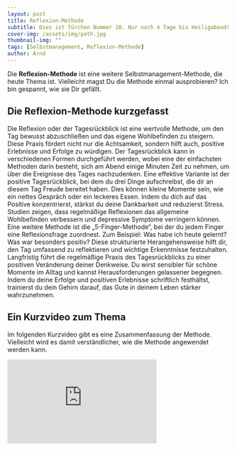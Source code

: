 ```yaml
---
layout: post
title: Reflexion-Methode
subtitle: Dies ist Türchen Nummer 20. Nur noch 4 Tage bis Heiligabend!
cover-img: /assets/img/path.jpg
thumbnail-img: ""
tags: [Selbstmanagement, Reflexion-Methode]
author: Arnd
---
```


Die **Reflexion-Methode** ist eine weitere Selbstmanagement-Methode, die heute Thema ist. Vielleicht magst Du die Methode einmal ausprobieren? Ich bin gespannt, wie sie Dir gefällt.

## Die Reflexion-Methode kurzgefasst

Die Reflexion oder der Tagesrückblick ist eine wertvolle Methode, um den Tag bewusst abzuschließen und das eigene Wohlbefinden zu steigern. Diese Praxis fördert nicht nur die Achtsamkeit, sondern hilft auch, positive Erlebnisse und Erfolge zu würdigen. Der Tagesrückblick kann in verschiedenen Formen durchgeführt werden, wobei eine der einfachsten Methoden darin besteht, sich am Abend einige Minuten Zeit zu nehmen, um über die Ereignisse des Tages nachzudenken. Eine effektive Variante ist der positive Tagesrückblick, bei dem du drei Dinge aufschreibst, die dir an diesem Tag Freude bereitet haben. Dies können kleine Momente sein, wie ein nettes Gespräch oder ein leckeres Essen. Indem du dich auf das Positive konzentrierst, stärkst du deine Dankbarkeit und reduzierst Stress. Studien zeigen, dass regelmäßige Reflexionen das allgemeine Wohlbefinden verbessern und depressive Symptome verringern können. Eine weitere Methode ist die „5-Finger-Methode“, bei der du jedem Finger eine Reflexionsfrage zuordnest. Zum Beispiel: Was habe ich heute gelernt? Was war besonders positiv? Diese strukturierte Herangehensweise hilft dir, den Tag umfassend zu reflektieren und wichtige Erkenntnisse festzuhalten. Langfristig führt die regelmäßige Praxis des Tagesrückblicks zu einer positiven Veränderung deiner Denkweise. Du wirst sensibler für schöne Momente im Alltag und kannst Herausforderungen gelassener begegnen. Indem du deine Erfolge und positiven Erlebnisse schriftlich festhältst, trainierst du dein Gehirn darauf, das Gute in deinem Leben stärker wahrzunehmen.

## Ein Kurzvideo zum Thema

Im folgenden Kurzvideo gibt es eine Zusammenfassung der Methode. Vielleicht wird es damit verständlicher, wie die Methode angewendet werden kann.

<iframe width="336" height="189" src="https://www.youtube.com/embed/qXgKaJsmwz4?si=kDZdW2PwSfwlrfW5" title="YouTube video player" frameborder="0" allow="accelerometer; autoplay; clipboard-write; encrypted-media; gyroscope; picture-in-picture; web-share" referrerpolicy="strict-origin-when-cross-origin" allowfullscreen></iframe>